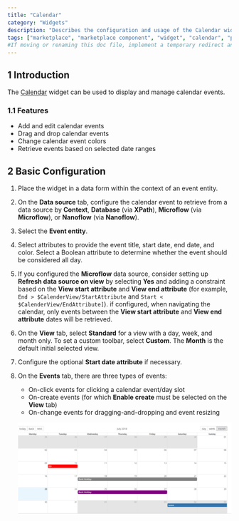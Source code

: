 ```yaml
---
title: "Calendar"
category: "Widgets"
description: "Describes the configuration and usage of the Calendar widget, which is available in the Mendix Marketplace."
tags: ["marketplace", "marketplace component", "widget", "calendar", "platform support"]
#If moving or renaming this doc file, implement a temporary redirect and let the respective team know they should update the URL in the product. See Mapping to Products for more details.
---
```


## 1 Introduction

The [Calendar](https://appstore.home.mendix.com/link/app/107954/) widget can be used to display and manage calendar events.

### 1.1 Features

* Add and edit calendar events
* Drag and drop calendar events
* Change calendar event colors
* Retrieve events based on selected date ranges

## 2 Basic Configuration

1. Place the widget in a data form within the context of an event entity.
2. On the **Data source** tab, configure the calendar event to retrieve from a data source by **Context**, **Database** (via **XPath**), **Microflow** (via **Microflow**), or **Nanoflow** (via  **Nanoflow**).
3. Select the **Event entity**.
4. Select attributes to provide the event title, start date, end date, and color. Select a Boolean attribute to determine whether the event should be considered all day.
5. If you configured the **Microflow** data source, consider setting up **Refresh data source on view** by selecting **Yes** and adding a constraint based on the **View start attribute** and **View end attribute** (for example, `End > $CalenderView/StartAttribute` and `Start < $CalenderView/EndAttribute]`). if configured, when navigating the calendar, only events between the **View start attribute** and **View end attribute** dates will be retrieved.
6. On the **View** tab, select **Standard** for a view with a day, week, and month only. To set a custom toolbar, select **Custom**. The **Month** is the default initial selected view.
7. Configure the optional **Start date attribute** if necessary.
8.  On the **Events** tab, there are three types of events:
	* On-click events for clicking a calendar event/day slot
	* On-create events (for which **Enable create** must be selected on the **View** tab)
	* On-change events for dragging-and-dropping and event resizing

	![](attachments/calendar/calendar2.gif)
